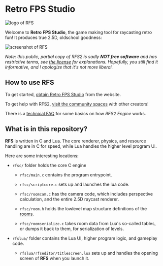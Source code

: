 
Retro FPS Studio
================

![logo of RFS](./rfslua/res/ui/$logo.png)

Welcome to **Retro FPS Studio**, the game making tool for
raycasting retro fun! It produces true 2.5D, oldschool goodness:

![screenshot of RFS](./misc/scr_promo_1.png)

*Note: this public, partial copy of RFS2 is sadly
**NOT free software** and has restrictive terms,
see [the license](LICENSE.md) for explanations.
Hopefully, you still find it informative, and I
apologize that it's not more liberal.*


How to use RFS
--------------

To get started, [obtain Retro FPS Studio](
    https://rfs.horse64.org/get) from the website.

To get help with RFS2, [visit the community spaces](
    https://rfs.horse64.org/#community) with other creators!

There is a [technical FAQ](https://rfs.horse64.org/engine_faq) for some
basics on how *RFS2 Engine* works.


What is in this repository?
---------------------------

**RFS** is written in C and Lua. The core renderer,
physics, and resource handling are in C for speed,
while Lua handles the higher level program UI.

Here are some interesting locations:

- `rfsc/` folder holds the core C engine

  - `rfsc/main.c` contains the program entrypoint.

  - `rfsc/scriptcore.c` sets up and launches the lua code.

  - `rfsc/roomcam.c` has the camera code, which includes perspective
    calculation, and the entire 2.5D raycast renderer.

  - `rfsc/room.h` holds the lowlevel map structure definitions
    of the [rooms](
    https://rfs.horse64.org/docs/concepts#what-is-a-room).

  - `rfsc/roomserialize.c` takes room data from Lua's so-called tables,
    or dumps it back to them, for serialization of levels.

- `rfslua/` folder contains the Lua UI, higher program logic, and
  gameplay code.

  - `rfslua/rfseditor/titlescreen.lua` sets up and handles the
    opening screen of **RFS** when you launch it.
